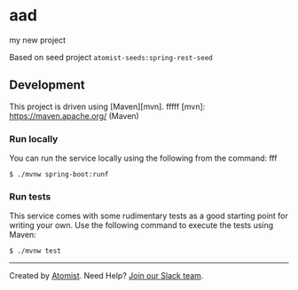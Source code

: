 # aad
my new project

Based on seed project `atomist-seeds:spring-rest-seed`

## Development

This project is driven using [Maven][mvn].
fffff
[mvn]: https://maven.apache.org/ (Maven)

### Run locally

You can run the service locally using the following from the command:
fff
```
$ ./mvnw spring-boot:runf
```

### Run tests

This service comes with some rudimentary tests as a good starting
point for writing your own.  Use the following command to execute the
tests using Maven:

```
$ ./mvnw test
```

---

Created by [Atomist][atomist].
Need Help?  [Join our Slack team][slack].

[atomist]: https://www.atomist.com/ (Atomist - How Teams Deliver Software)
[slack]: https://join.atomist.com/ (Atomist Community Slack Workspace)
